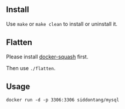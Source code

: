 ## Install

Use `make` or `make clean` to install or uninstall it. 

## Flatten 

Please install [docker-squash](https://github.com/jwilder/docker-squash) first. 

Then use `./flatten`.

## Usage

```
docker run -d -p 3306:3306 siddontang/mysql
```
